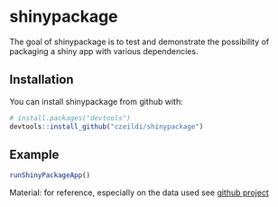# shinypackage

The goal of shinypackage is to test and demonstrate the possibility of packaging a shiny app with various dependencies.

## Installation

You can install shinypackage from github with:


``` r
# install.packages("devtools")
devtools::install_github("czeildi/shinypackage")
```

## Example

``` r
runShinyPackageApp()
```

Material: for reference, especially on the data used see [github project](https://github.com/czeildi/meetup-presentations_budapest/tree/master/Meetup_2017_06_21)
